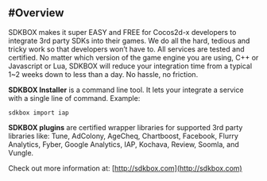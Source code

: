 #Overview
---
SDKBOX makes it super EASY and FREE for Cocos2d-x developers to integrate 3rd party SDKs into their games. We do all the hard, tedious and tricky work so that developers won’t have to. All services are tested and certified. No matter which version of the game engine you are using, C++ or Javascript or Lua, SDKBOX will reduce your integration time from a typical 1~2 weeks down to less than a day. No hassle, no friction.

__SDKBOX Installer__ is a command line tool. It lets your integrate a service with a single line of command. Example:
```
sdkbox import iap
```

__SDKBOX plugins__ are certified wrapper libraries for supported 3rd party libraries like: Tune, AdColony, AgeCheq, Chartboost, Facebook, Flurry Analytics, Fyber, Google Analytics, IAP, Kochava, Review, Soomla, and Vungle.

Check out more information at: [http://sdkbox.com](http://sdkbox.com)
